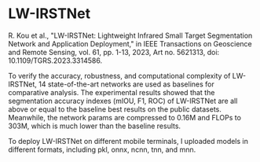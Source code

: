 # LW-IRSTNet

R. Kou et al., "LW-IRSTNet: Lightweight Infrared Small Target Segmentation Network and Application Deployment," in IEEE Transactions on Geoscience and Remote Sensing, vol. 61, pp. 1-13, 2023, Art no. 5621313, doi: 10.1109/TGRS.2023.3314586. 

To verify the accuracy, robustness, and computational complexity of LW-IRSTNet, 14 state-of-the-art networks are used as baselines for comparative analysis. The experimental results showed that the segmentation accuracy indexes (mIOU, F1, ROC) of LW-IRSTNet are all above or equal to the baseline best results on the public datasets. Meanwhile, the network params are compressed to 0.16M and FLOPs to 303M, which is much lower than the baseline results.

To deploy LW-IRSTNet on different mobile terminals, I uploaded models in different formats, including pkl, onnx, ncnn, tnn, and mnn.
